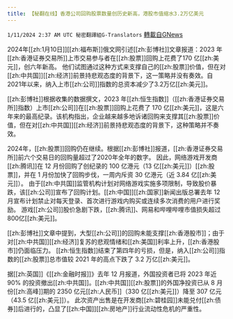 ```yaml
---
title: 【秘翻在线】香港公司回购股票数量创历史新高，港股市值缩水3.2万亿美元
---
```

`1/11/2024 2:37 AM UTC 秘密翻譯組G-Translators` [轉載自GNews](https://gnews.org/articles/2206936)



2024年[[zh:1月10日]][[zh:福布斯]]俄文网引述[[zh:彭博社]]文章报道：2023 年[[zh:香港证券交易所]]上市交易参与者在[[zh:股票]]回购上花费了170 亿[[zh:美元]]，创六年新高。 他们试图通过这种方式来支撑自己的[[zh:股票]]价值，但在对[[zh:中共国]][[zh:经济]]前景持悲观态度的背景下，这一策略并没有奏效。自2021年以来，纳入上市[[zh:公司]]指数的总资本减少了3.2万亿[[zh:美元]]。

[[zh:彭博社]]根据收集的数据撰文，2023 年[[zh:恒生指数]]（[[zh:香港证券交易所]]指数）上市[[zh:公司]]在[[zh:股票]]回购上花费了 170 亿[[zh:美元]]，这是六年来的最高纪录。该机构指出，企业越来越多地诉诸回购来支撑其[[zh:股票]]价值，但在对[[zh:中共国]][[zh:经济]]前景持悲观态度的背景下，这种策略并不奏效。

2024年，[[zh:股票]]回购仍在继续。根据[[zh:彭博社]]报道，[[zh:香港证券交易所]]前六个交易日的回购量超过了2020年全年的数字。 因此，网络游戏开发商[[zh:腾讯]]在 12 月份回购了创纪录的 100 亿港元（13 亿[[zh:美元]]）[[zh:股票]]，并在 1 月份加快了回购步伐，一周内斥资 30 亿港元（近 3.84 亿[[zh:美元]]）。 由于[[zh:中共国]]监管机构计划对网络游戏实施多项限制，导致股价暴跌，该[[zh:公司]]宣布了回购计划。[[zh:中国]][[zh:国家]]新闻出版总署去年 12 月宣布计划禁止对每天登录、首次进行游戏内购买或连续多次消费的用户进行奖励。 游戏[[zh:公司]]股价急剧下跌，[[zh:腾讯]]、网易和哔哩哔哩市值损失超过800亿[[zh:美元]]。 

[[zh:彭博社]]文章中提到，大型[[zh:公司]]的回购未能支撑[[zh:香港股市]]；由于对[[zh:中共国]][[zh:经济]]复苏的悲观情绪和[[zh:美国]]利率上升，[[zh:香港股市]]仍面临压力。 [[zh:恒生指数]]结束了第四年的亏损，但是，纳入[[zh:公司]]指数的[[zh:股票]]总市值较 2021 年的高点下跌了 3.2 万亿[[zh:美元]]。 

据[[zh:英国]]《[[zh:金融时报]]》去年 12 月报道，外国投资者已将 2023 年近 90% 的投资撤出[[zh:中共国]]。[[zh:中共国]][[zh:股票]]的外国净投资已从 8 月份[[zh:高峰]]期的 2350 亿元[[zh:人民币]]（330 亿[[zh:美元]]）降至 307 亿元（43.5 亿[[zh:美元]]）。 此次资产出售是在开发商[[zh:碧桂园]]未能兑付[[zh:债券]]后进行的，凸显了[[zh:中国]][[zh:房地产]]行业流动性危机的严重性。
